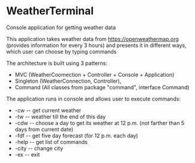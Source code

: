 # WeatherTerminal
Console application for getting weather data

This application takes weather data from https://openweathermap.org (provides information for every 3 hours) and presents it in different ways, which user can choose by typing commands

The architecture is built using 3 patterns:
- MVC (WeatherCoomection + Controller + Console + Application)
- Singleton (WeatherConnection, Controller), 
- Command (All classes from package "command", interface Command)

The application runs in console and allows user to execute commands:
- -cw -- get current weather
- -tw -- weather till the end of this day
- -cdw -- choose a day to get its weather at 12 p.m. (not farther than 5 days from current date)
- -fdf -- get five day forecast (for 12 p.m. each day)
- -help -- get list of commands
- -city -- change city
- -ex -- exit
